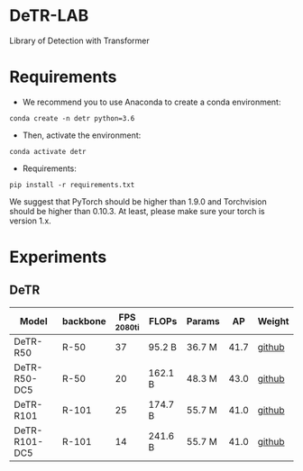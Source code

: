 # DeTR-LAB
Library of Detection with Transformer

# Requirements
- We recommend you to use Anaconda to create a conda environment:
```Shell
conda create -n detr python=3.6
```

- Then, activate the environment:
```Shell
conda activate detr
```

- Requirements:
```Shell
pip install -r requirements.txt 
```

We suggest that PyTorch should be higher than 1.9.0 and Torchvision should be higher than 0.10.3. 
At least, please make sure your torch is version 1.x.

# Experiments
## DeTR
| Model        |  backbone  | FPS<sup><br>2080ti |  FLOPs   |  Params |    AP    |  Weight  |
|--------------|------------|--------------------|----------|---------|----------|----------|
| DeTR-R50     |    R-50    |  37                |  95.2 B  |  36.7 M |   41.7   | [github]() |
| DeTR-R50-DC5 |    R-50    |  20                |  162.1 B |  48.3 M |   43.0   | [github]() |
| DeTR-R101    |    R-101   |  25                |  174.7 B |  55.7 M |   41.0   | [github]() |
| DeTR-R101-DC5|    R-101   |  14                |  241.6 B |  55.7 M |   41.0   | [github]() |
